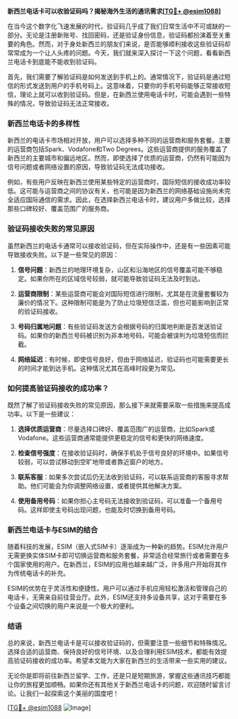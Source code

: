 **新西兰电话卡可以收验证码吗？揭秘海外生活的通讯需求[[TG💪+ @esim1088](https://t.me/s/esim1088)]**

在当今这个数字化飞速发展的时代，验证码几乎成了我们日常生活中不可或缺的一部分。无论是注册新账号、找回密码，还是验证身份信息，验证码都扮演着至关重要的角色。然而，对于身处新西兰的朋友们来说，是否能够顺利接收这些验证码却常常成为一个让人头疼的问题。今天，我们就来深入探讨一下这个问题，看看新西兰电话卡到底能不能收到验证码。

首先，我们需要了解验证码是如何发送到手机上的。通常情况下，验证码是通过短信的形式发送到用户的手机号码上。这意味着，只要你的手机号码能够正常接收短信，理论上就可以收到验证码。但是，在新西兰使用电话卡时，可能会遇到一些特殊的情况，导致验证码无法正常接收。

### 新西兰电话卡的多样性

新西兰的电话卡市场相对开放，用户可以选择多种不同的运营商和服务套餐。主要的运营商包括Spark、Vodafone和Two Degrees。这些运营商提供的服务覆盖了新西兰的主要城市和偏远地区。然而，即使选择了优质的运营商，仍然有可能因为信号问题或者网络设置的原因，导致验证码无法成功接收。

例如，有些用户反映在新西兰使用某些特定的运营商时，国际短信的接收成功率较低。这可能与运营商之间的协议有关，也可能是因为新西兰的网络基础设施尚未完全适应国际通信的需求。因此，在选择新西兰电话卡时，建议用户多做比较，选择那些口碑较好、覆盖范围广的服务商。

### 验证码接收失败的常见原因

虽然新西兰的电话卡通常可以接收验证码，但在实际操作中，还是有一些因素可能导致接收失败。以下是一些常见的原因：

1. **信号问题**：新西兰的地理环境复杂，山区和沿海地区的信号覆盖可能不够稳定。如果你所在的区域信号较弱，就可能导致验证码无法及时到达。

2. **运营商限制**：某些运营商可能会对国际短信进行限制，尤其是在流量套餐较为廉价的情况下。这种限制可能是为了防止垃圾短信泛滥，但也可能影响到正常的验证码接收。

3. **号码归属地问题**：有些验证码发送方会根据号码的归属地判断是否发送验证码。如果你的新西兰号码被识别为非本地号码，可能会被误判为垃圾短信而拦截。

4. **网络延迟**：有时候，即使信号良好，但由于网络延迟，验证码也可能需要更长的时间才能到达手机。这种情况尤其在高峰时段更为常见。

### 如何提高验证码接收的成功率？

既然了解了验证码接收失败的常见原因，那么接下来就需要采取一些措施来提高成功率。以下是一些建议：

1. **选择优质运营商**：尽量选择口碑好、覆盖范围广的运营商，比如Spark或Vodafone。这些运营商通常能提供更稳定的信号和更快的网络速度。

2. **检查信号强度**：在接收验证码时，确保手机处于信号良好的环境中。如果信号较弱，可以尝试移动到空旷地带或者靠近窗户的地方。

3. **联系客服**：如果多次尝试后仍无法收到验证码，可以联系运营商的客服寻求帮助。他们可能会为你调整网络设置，或者提供其他解决方案。

4. **使用备用号码**：如果你担心主号码无法接收到验证码，可以准备一个备用号码。这样即使主号码出现问题，也能及时切换到备用号码。

### 新西兰电话卡与ESIM的结合

随着科技的发展，ESIM（嵌入式SIM卡）逐渐成为一种新的趋势。ESIM允许用户无需更换实体SIM卡即可切换运营商和服务套餐，非常适合经常旅行或者需要在多个国家使用的用户。在新西兰，ESIM的应用也越来越广泛，许多用户开始将其作为传统电话卡的补充。

ESIM的优势在于灵活性和便捷性。用户可以通过手机应用轻松激活和管理自己的电话卡，无需亲自前往营业厅。此外，ESIM还支持多设备共享，这对于需要在多个设备之间切换的用户来说是一个极大的便利。

### 结语

总的来说，新西兰电话卡是可以接收验证码的，但需要注意一些细节和特殊情况。选择合适的运营商、保持良好的信号环境、以及合理利用ESIM技术，都能有效提高验证码接收的成功率。希望本文能为大家在新西兰的生活带来一些实用的建议。

无论你是即将前往新西兰留学、工作，还是只是短期旅游，掌握这些通讯技巧都能让你的旅程更加顺畅。如果你还有其他关于新西兰电话卡的问题，欢迎随时留言讨论。让我们一起探索这个美丽的国度吧！

[[TG💪+ @esim1088](https://t.me/s/esim1088) ![Image](https://i.postimg.cc/4NQfJmqS/Snipaste-2025-05-13-00-14-12.png)]